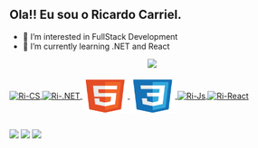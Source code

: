 ## Ola!! Eu sou o Ricardo Carriel.

- 👀 I’m interested in FullStack Development
- 🌱 I’m currently learning .NET and React
<div align="center">
  <a href="https://github.com/RicardoCarriel">
  <img height="180em" src="https://github-readme-stats.vercel.app/api/top-langs/?username=RicardoCarriel&layout=compact&langs_count=7&theme=dracula"/>
</div>
<div style="display: inline_block"><br>
  <img align="center" alt="Ri-CS"height="60" width="80" src="https://cdn.jsdelivr.net/gh/devicons/devicon/icons/csharp/csharp-original.svg">
  <img align="center" alt="Ri-.NET" height="60" width="80" src="https://cdn.jsdelivr.net/gh/devicons/devicon@latest/icons/dotnetcore/dotnetcore-original.svg">
  <img align="center" alt="Ri-HTML" height="60" width="80" src="https://raw.githubusercontent.com/devicons/devicon/master/icons/html5/html5-original.svg">
  <img align="center" alt="Ri-CSS" height="60" width="80" src="https://raw.githubusercontent.com/devicons/devicon/master/icons/css3/css3-original.svg">
  <img align="center" alt="Ri-Js" height="60" width="80" src="https://cdn.jsdelivr.net/gh/devicons/devicon@latest/icons/javascript/javascript-original.svg">
  <img align="center" alt="Ri-React" height="60" width="80" src="https://cdn.jsdelivr.net/gh/devicons/devicon@latest/icons/react/react-original.svg">
</div>
  
  ##
  
 <div> 
    <a href="https://www.linkedin.com/in/ricardo-carriel/" target="_blank"><img src="https://img.shields.io/badge/-LinkedIn-%230077B5?style=for-the-badge&logo=linkedin&logoColor=white" target="_blank"></a> 
    <a href="https://www.instagram.com/rcarriell/" target="_blank"><img src="https://img.shields.io/badge/-Instagram-%23E4405F?style=for-the-badge&logo=instagram&logoColor=white" target="_blank"></a>
    <a href = "mailto:rick01.carriel@gmail.com"><img src="https://img.shields.io/badge/-Gmail-%23333?style=for-the-badge&logo=gmail&logoColor=white" target="_blank"></a>
 
</div>
